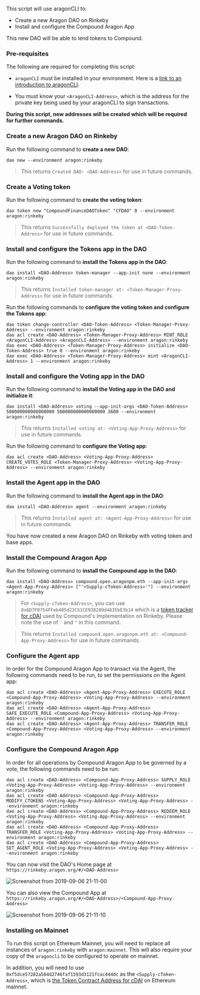This script will use aragonCLI to:

- Create a new Aragon DAO on Rinkeby
- Install and configure the Compound Aragon App

This new DAO will be able to lend tokens to Compound.

### Pre-requisites

The following are required for completing this script:

- `aragonCLI` must be installed in your environment. Here is a [link to an introduction to aragonCLI](https://hack.aragon.org/docs/cli-intro.html).

- You must know your `<AragonCLI-Address>`, which is the address for the private key being used by your aragonCLI to sign transactions.

**During this script, new addresses will be created which will be required for further commands.**

### Create a new Aragon DAO on Rinkeby

Run the following command to **create a new DAO**:

```
dao new --environment aragon:rinkeby
```

> This returns `Created DAO: <DAO-Address>` for use in future commands.

### Create a Voting token

Run the following command to **create the voting token**:

```
dao token new "CompoundFinanceDAOToken" "CFDAO" 0 --environment aragon:rinkeby
```

> This returns `Successfully deployed the token at <DAO-Token-Address>` for use in future commands.

### Install and configure the Tokens app in the DAO

Run the following command to **install the Tokens app in the DAO**:

```
dao install <DAO-Address> token-manager --app-init none --environment aragon:rinkeby
```

> This returns `Installed token-manager at: <Token-Manager-Proxy-Address>` for use in future commands.

Run the following commands to **configure the voting token and configure the Tokens app**:

```
dao token change-controller <DAO-Token-Address> <Token-Manager-Proxy-Address> --environment aragon:rinkeby
dao acl create <DAO-Address> <Token-Manager-Proxy-Address> MINT_ROLE <AragonCLI-Address> <AragonCLI-Address> --environment aragon:rinkeby
dao exec <DAO-Address> <Token-Manager-Proxy-Address> initialize <DAO-Token-Address> true 0 --environment aragon:rinkeby
dao exec <DAO-Address> <Token-Manager-Proxy-Address> mint <AragonCLI-Address> 1 --environment aragon:rinkeby
```

### Install and configure the Voting app in the DAO

Run the following command to **install the Voting app in the DAO and initialize it**:

```
dao install <DAO-Address> voting --app-init-args <DAO-Token-Address> 500000000000000000 500000000000000000 3600 --environment aragon:rinkeby
```

> This returns `Installed voting at: <Voting-App-Proxy-Address>` for use in future commands.

Run the following command to **configure the Voting app**:

```
dao acl create <DAO-Address> <Voting-App-Proxy-Address> CREATE_VOTES_ROLE <Token-Manager-Proxy-Address> <Voting-App-Proxy-Address> --environment aragon:rinkeby
```

### Install the Agent app in the DAO

Run the following command to **install the Agent app in the DAO**:

```
dao install <DAO-Address> agent --environment aragon:rinkeby
```

> This returns `Installed agent at: <Agent-App-Proxy-Address>` for use in future commands.

You have now created a new Aragon DAO on Rinkeby with voting token and base apps.

### Install the Compound Aragon App

Run the following command to **install the Compound app in the DAO**:

```
dao install <DAO-Address> compound.open.aragonpm.eth --app-init-args <Agent-App-Proxy-Address> ["'<Supply-cToken-Address>'"] --environment aragon:rinkeby
```

> For `<Supply-cToken-Address>`, you can use `0x6D7F0754FFeb405d23C51CE938289d4835bE3b14` which is a [token tracker for cDAI](https://rinkeby.etherscan.io/address/0x6D7F0754FFeb405d23C51CE938289d4835bE3b14) used by Compound's implementation on Rinkeby. Please note the use of `'` and `"` in this command.

> This returns `Installed compound.open.aragonpm.eth at: <Compound-App-Proxy-Address>` for use in future commands.

### Configure the Agent app

In order for the Compound Aragon App to transact via the Agent, the following commands need to be run, to set the permissions on the Agent app:

```
dao acl create <DAO-Address> <Agent-App-Proxy-Address> EXECUTE_ROLE <Compound-App-Proxy-Address> <Voting-App-Proxy-Address> --environment aragon:rinkeby
dao acl create <DAO-Address> <Agent-App-Proxy-Address> SAFE_EXECUTE_ROLE <Compound-App-Proxy-Address> <Voting-App-Proxy-Address> --environment aragon:rinkeby
dao acl create <DAO-Address> <Agent-App-Proxy-Address> TRANSFER_ROLE <Compound-App-Proxy-Address> <Voting-App-Proxy-Address> --environment aragon:rinkeby
```

### Configure the Compound Aragon App

In order for all operations by Compound Aragon App to be governed by a vote, the following commands need to be run:

```
dao acl create <DAO-Address> <Compound-App-Proxy-Address> SUPPLY_ROLE <Voting-App-Proxy-Address> <Voting-App-Proxy-Address> --environment aragon:rinkeby
dao acl create <DAO-Address> <Compound-App-Proxy-Address> MODIFY_CTOKENS <Voting-App-Proxy-Address> <Voting-App-Proxy-Address> --environment aragon:rinkeby
dao acl create <DAO-Address> <Compound-App-Proxy-Address> REDEEM_ROLE <Voting-App-Proxy-Address> <Voting-App-Proxy-Address> --environment aragon:rinkeby
dao acl create <DAO-Address> <Compound-App-Proxy-Address> TRANSFER_ROLE <Voting-App-Proxy-Address> <Voting-App-Proxy-Address> --environment aragon:rinkeby
dao acl create <DAO-Address> <Compound-App-Proxy-Address> SET_AGENT_ROLE <Voting-App-Proxy-Address> <Voting-App-Proxy-Address> --environment aragon:rinkeby
```

You can now visit the DAO's Home page at `https://rinkeby.aragon.org/#/<DAO-Address>`

![Screenshot from 2019-09-06 21-11-00](https://user-images.githubusercontent.com/2212651/64454294-e9814a80-d0ea-11e9-8137-32649a777af3.png)

You can also view the Compound App at `https://rinkeby.aragon.org/#/<DAO-Address>/<Compound-App-Proxy-Address>`

![Screenshot from 2019-09-06 21-11-10](https://user-images.githubusercontent.com/2212651/64454295-e9814a80-d0ea-11e9-89db-5ab62bacc8ac.png)

### Installing on Mainnet

To run this script on Ethereum Mainnet, you will need to replace all instances of `aragon:rinkeby` with `aragon:mainnet`. This will also require your copy of the `aragoncli` to be configured to operate on mainnet.

In addition, you will need to use `0xf5dce57282a584d2746faf1593d3121fcac444dc` as the `<Supply-cToken-Address>`, which is [the Token Contract Address for cDAI](https://etherscan.io/token/0xf5dce57282a584d2746faf1593d3121fcac444dc) on Ethereum mainnet.
